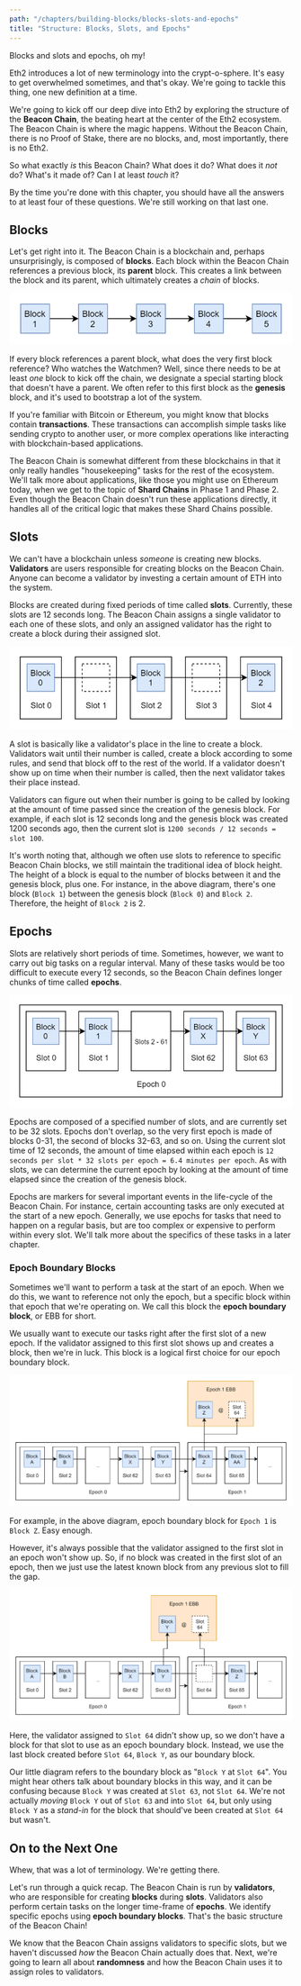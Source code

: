 ```yaml
---
path: "/chapters/building-blocks/blocks-slots-and-epochs"
title: "Structure: Blocks, Slots, and Epochs"
---
```


Blocks and slots and epochs, oh my!

Eth2 introduces a lot of new terminology into the crypt-o-sphere. It's easy to get overwhelmed sometimes, and that's okay. We're going to tackle this thing, one new definition at a time.

We're going to kick off our deep dive into Eth2 by exploring the structure of the **Beacon Chain**, the beating heart at the center of the Eth2 ecosystem. The Beacon Chain is where the magic happens. Without the Beacon Chain, there is no Proof of Stake, there are no blocks, and, most importantly, there is no Eth2.

So what exactly *is* this Beacon Chain? What does it do? What does it *not* do? What's it made of? Can I at least *touch* it?

By the time you're done with this chapter, you should have all the answers to at least four of these questions. We're still working on that last one.

## Blocks
Let's get right into it. The Beacon Chain is a blockchain and, perhaps unsurprisingly, is composed of **blocks**. Each block within the Beacon Chain references a previous block, its **parent** block. This creates a link between the block and its parent, which ultimately creates a *chain* of blocks.

![Proof of Work Blocks](./images/blocks-slots-and-epochs/pow-height.png)

If every block references a parent block, what does the very first block reference? Who watches the Watchmen? Well, since there needs to be at least *one* block to kick off the chain, we designate a special starting block that doesn't have a parent. We often refer to this first block as the **genesis** block, and it's used to bootstrap a lot of the system.

If you're familiar with Bitcoin or Ethereum, you might know that blocks contain **transactions**. These transactions can accomplish simple tasks like sending crypto to another user, or more complex operations like interacting with blockchain-based applications.

The Beacon Chain is somewhat different from these blockchains in that it only really handles "housekeeping" tasks for the rest of the ecosystem. We'll talk more about applications, like those you might use on Ethereum today, when we get to the topic of **Shard Chains** in Phase 1 and Phase 2. Even though the Beacon Chain doesn't run these applications directly, it handles all of the critical logic that makes these Shard Chains possible.

## Slots
We can't have a blockchain unless *someone* is creating new blocks. **Validators** are users responsible for creating blocks on the Beacon Chain. Anyone can become a validator by investing a certain amount of ETH into the system.

Blocks are created during fixed periods of time called **slots**. Currently, these slots are 12 seconds long. The Beacon Chain assigns a single validator to each one of these slots, and only an assigned validator has the right to create a block during their assigned slot.

![Proof of Stake Slots and Block Height](./images/blocks-slots-and-epochs/pos-height.png)

A slot is basically like a validator's place in the line to create a block. Validators wait until their number is called, create a block according to some rules, and send that block off to the rest of the world. If a validator doesn't show up on time when their number is called, then the next validator takes their place instead.

Validators can figure out when their number is going to be called by looking at the amount of time passed since the creation of the genesis block. For example, if each slot is 12 seconds long and the genesis block was created 1200 seconds ago, then the current slot is `1200 seconds / 12 seconds = slot 100`.

It's worth noting that, although we often use slots to reference to specific Beacon Chain blocks, we still maintain the traditional idea of block height. The height of a block is equal to the number of blocks between it and the genesis block, plus one. For instance, in the above diagram, there's one block (`Block 1`) between the genesis block (`Block 0`) and `Block 2`. Therefore, the height of `Block 2` is 2.

## Epochs
Slots are relatively short periods of time. Sometimes, however, we want to carry out big tasks on a regular interval. Many of these tasks would be too difficult to execute every 12 seconds, so the Beacon Chain defines longer chunks of time called **epochs**. 

![Proof of Stake Epochs](./images/blocks-slots-and-epochs/pos-epochs.png)

Epochs are composed of a specified number of slots, and are currently set to be 32 slots. Epochs don't overlap, so the very first epoch is made of blocks 0-31, the second of blocks 32-63, and so on. Using the current slot time of 12 seconds, the amount of time elapsed within each epoch is `12 seconds per slot * 32 slots per epoch = 6.4 minutes per epoch`. As with slots, we can determine the current epoch by looking at the amount of time elapsed since the creation of the genesis block.

Epochs are markers for several important events in the life-cycle of the Beacon Chain. For instance, certain accounting tasks are only executed at the start of a new epoch. Generally, we use epochs for tasks that need to happen on a regular basis, but are too complex or expensive to perform within every slot. We'll talk more about the specifics of these tasks in a later chapter.

### Epoch Boundary Blocks
Sometimes we'll want to perform a task at the start of an epoch. When we do this, we want to reference not only the epoch, but a specific block within that epoch that we're operating on. We call this block the **epoch boundary block**, or EBB for short.

We usually want to execute our tasks right after the first slot of a new epoch. If the validator assigned to this first slot shows up and creates a block, then we're in luck. This block is a logical first choice for our epoch boundary block.

![EBB With First Slot Block](./images/blocks-slots-and-epochs/ebb-first-slot.png)

For example, in the above diagram, epoch boundary block for `Epoch 1` is `Block Z`. Easy enough.

However, it's always possible that the validator assigned to the first slot in an epoch won't show up. So, if no block was created in the first slot of an epoch, then we just use the latest known block from any previous slot to fill the gap.

![EBB With No First Slot Block](./images/blocks-slots-and-epochs/ebb-no-first-slot.png)

Here, the validator assigned to `Slot 64` didn't show up, so we don't have a block for that slot to use as an epoch boundary block. Instead, we use the last block created before `Slot 64`, `Block Y`, as our boundary block.

Our little diagram refers to the boundary block as "`Block Y` at `Slot 64`". You might hear others talk about boundary blocks in this way, and it can be confusing because `Block Y` was created at `Slot 63`, not `Slot 64`. We're not actually *moving* `Block Y` out of `Slot 63` and into `Slot 64`, but only using `Block Y` as a *stand-in* for the block that should've been created at `Slot 64` but wasn't.

## On to the Next One
Whew, that was a lot of terminology. We're getting there.

Let's run through a quick recap. The Beacon Chain is run by **validators**, who are responsible for creating **blocks** during **slots**. Validators also perform certain tasks on the longer time-frame of **epochs**. We identify specific epochs using **epoch boundary blocks**. That's the basic structure of the Beacon Chain!

We know that the Beacon Chain assigns validators to specific slots, but we haven't discussed *how* the Beacon Chain actually does that. Next, we're going to learn all about **randomness** and how the Beacon Chain uses it to assign roles to validators.
